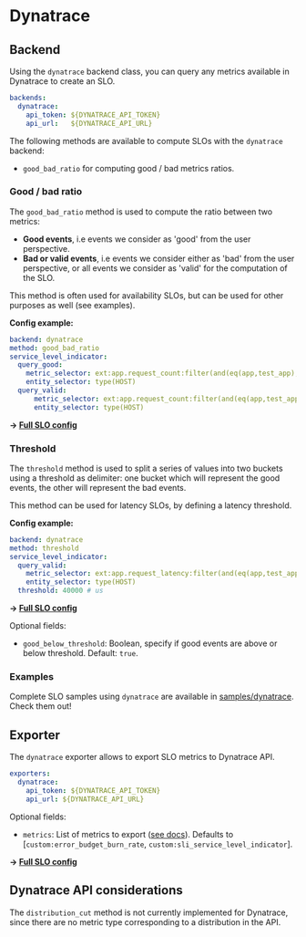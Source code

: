 # Dynatrace

## Backend

Using the `dynatrace` backend class, you can query any metrics available in
Dynatrace to create an SLO.

```yaml
backends:
  dynatrace:
    api_token: ${DYNATRACE_API_TOKEN}
    api_url:   ${DYNATRACE_API_URL}
```

The following methods are available to compute SLOs with the `dynatrace`
backend:

* `good_bad_ratio` for computing good / bad metrics ratios.

### Good / bad ratio

The `good_bad_ratio` method is used to compute the ratio between two metrics:

- **Good events**, i.e events we consider as 'good' from the user perspective.
- **Bad or valid events**, i.e events we consider either as 'bad' from the user
perspective, or all events we consider as 'valid' for the computation of the
SLO.

This method is often used for availability SLOs, but can be used for other
purposes as well (see examples).

**Config example:**

```yaml
backend: dynatrace
method: good_bad_ratio
service_level_indicator:
  query_good:  
    metric_selector: ext:app.request_count:filter(and(eq(app,test_app),eq(env,prod),eq(status_code_class,2xx)))
    entity_selector: type(HOST)
  query_valid:
      metric_selector: ext:app.request_count:filter(and(eq(app,test_app),eq(env,prod)))
      entity_selector: type(HOST)
```
**&rightarrow; [Full SLO config](../../samples/dynatrace/slo_dt_app_availability_ratio.yaml)**


### Threshold

The `threshold` method is used to split a series of values into two buckets 
using a threshold as delimiter: one bucket which will represent the good events, 
the other will represent the bad events.

This method can be used for latency SLOs, by defining a latency threshold.

**Config example:**

```yaml
backend: dynatrace
method: threshold
service_level_indicator:
  query_valid:  
    metric_selector: ext:app.request_latency:filter(and(eq(app,test_app),eq(env,prod),eq(status_code_class,2xx)))
    entity_selector: type(HOST)
  threshold: 40000 # us
```
**&rightarrow; [Full SLO config](../../samples/dynatrace/slo_dt_app_latency_threshold.yaml)**

Optional fields:
  * `good_below_threshold`: Boolean, specify if good events are above or below threshold. Default: `true`.


### Examples

Complete SLO samples using `dynatrace` are available in
[samples/dynatrace](../../samples/dynatrace). Check them out!

## Exporter

The `dynatrace` exporter allows to export SLO metrics to Dynatrace API.

```yaml
exporters:
  dynatrace:
    api_token: ${DYNATRACE_API_TOKEN}
    api_url: ${DYNATRACE_API_URL}
```

Optional fields:
  * `metrics`: List of metrics to export ([see docs](../shared/metrics.md)). Defaults to [`custom:error_budget_burn_rate`, `custom:sli_service_level_indicator`].

**&rightarrow; [Full SLO config](../../samples/dynatrace/slo_dt_app_availability_ratio.yaml)**


## Dynatrace API considerations

The `distribution_cut` method is not currently implemented for Dynatrace, since
there are no metric type corresponding to a distribution in the API.
